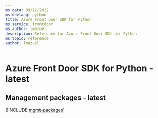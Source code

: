 ```yaml
---
ms.data: 09/12/2022
ms.devlang: python
title: Azure Front Door SDK for Python
ms.service: frontdoor
ms.author: lmazuel
description: Reference for Azure Front Door SDK for Python
ms.topic: reference
author: lmazuel
---
```

# Azure Front Door SDK for Python - latest

## Management packages - latest
[!INCLUDE [mgmt-packages](front-door-mgmt-index.md)]